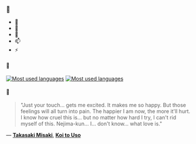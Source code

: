 ### 👋

- 🔭
- 🌱
- 💬
- 📫
- ⚡

#### 🧏

[![Most used languages](https://github-readme-stats-aynah.vercel.app/api/top-langs/?username=aynh&theme=solarized-dark&langs_count=6&layout=compact&hide_title=true)](https://github.com/anuraghazra/github-readme-stats#gh-dark-mode-only)
[![Most used languages](https://github-readme-stats-aynah.vercel.app/api/top-langs/?username=aynh&theme=solarized-light&langs_count=6&layout=compact&hide_title=true)](https://github.com/anuraghazra/github-readme-stats#gh-light-mode-only)

#### 💬

> "Just your touch... gets me excited. It makes me so happy. But those feelings will all turn into pain. The happier I am now, the more it'll hurt. I know how cruel this is... but no matter how hard I try, I can't rid myself of this. Nejima-kun... I... don't know... what love is."

&mdash; [**Takasaki Misaki**](https://myanimelist.net/character.php?q=Takasaki%20Misaki&cat=character), [**Koi to Uso**](https://myanimelist.net/search/all?q=Koi%20to%20Uso&cat=all)
